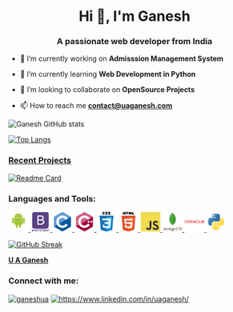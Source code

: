 <h1 align="center">Hi 👋, I'm Ganesh</h1>
<h3 align="center">A passionate web developer from India</h3>

- 🔭 I’m currently working on **Admisssion Management System**

- 🌱 I’m currently learning **Web Development in Python**

- 👯 I’m looking to collaborate on **OpenSource Projects**

- 📫 How to reach me **contact@uaganesh.com**


<!---
uaganesh/uaganesh is a ✨ special ✨ repository because its `README.md` (this file) appears on your GitHub profile.
You can click the Preview link to take a look at your changes.
--->
![Ganesh GitHub stats](https://github-readme-stats.vercel.app/api?username=uaganesh&show_icons=true&theme=dark)


[![Top Langs](https://github-readme-stats.vercel.app/api/top-langs/?username=uaganesh&layout=compact&theme=dark)](https://github.com/anuraghazra/github-readme-stats)

<h3><u>Recent Projects</u></h3>


[![Readme Card](https://github-readme-stats.vercel.app/api/pin/?username=uaganesh&repo=fastagmodel&theme=dark)](https://github.com/uaganesh/fastagmodel)




<h3 align="left">Languages and Tools:</h3>
<p align="left"> <a href="https://developer.android.com" target="_blank"> <img src="https://raw.githubusercontent.com/devicons/devicon/master/icons/android/android-original-wordmark.svg" alt="android" width="40" height="40"/> </a> <a href="https://getbootstrap.com" target="_blank"> <img src="https://raw.githubusercontent.com/devicons/devicon/master/icons/bootstrap/bootstrap-plain-wordmark.svg" alt="bootstrap" width="40" height="40"/> </a> <a href="https://www.cprogramming.com/" target="_blank"> <img src="https://raw.githubusercontent.com/devicons/devicon/master/icons/c/c-original.svg" alt="c" width="40" height="40"/> </a> <a href="https://www.w3schools.com/cpp/" target="_blank"> <img src="https://raw.githubusercontent.com/devicons/devicon/master/icons/cplusplus/cplusplus-original.svg" alt="cplusplus" width="40" height="40"/> </a> <a href="https://www.w3schools.com/css/" target="_blank"> <img src="https://raw.githubusercontent.com/devicons/devicon/master/icons/css3/css3-original-wordmark.svg" alt="css3" width="40" height="40"/> </a> <a href="https://www.w3.org/html/" target="_blank"> <img src="https://raw.githubusercontent.com/devicons/devicon/master/icons/html5/html5-original-wordmark.svg" alt="html5" width="40" height="40"/> </a> <a href="https://developer.mozilla.org/en-US/docs/Web/JavaScript" target="_blank"> <img src="https://raw.githubusercontent.com/devicons/devicon/master/icons/javascript/javascript-original.svg" alt="javascript" width="40" height="40"/> </a> <a href="https://www.mongodb.com/" target="_blank"> <img src="https://raw.githubusercontent.com/devicons/devicon/master/icons/mongodb/mongodb-original-wordmark.svg" alt="mongodb" width="40" height="40"/> </a> <a href="https://www.oracle.com/" target="_blank"> <img src="https://raw.githubusercontent.com/devicons/devicon/master/icons/oracle/oracle-original.svg" alt="oracle" width="40" height="40"/> </a> <a href="https://www.python.org" target="_blank"> <img src="https://raw.githubusercontent.com/devicons/devicon/master/icons/python/python-original.svg" alt="python" width="40" height="40"/> </a> </p>

[![GitHub Streak](https://github-readme-streak-stats.herokuapp.com/?user=uaganesh&theme=dark)](https://git.io/streak-stats)

**<div class="badge-base LI-profile-badge" data-locale="en_US" data-size="medium" data-theme="dark" data-type="VERTICAL" data-vanity="uaganesh" data-version="v1"><a class="badge-base__link LI-simple-link" href="https://in.linkedin.com/in/uaganesh?trk=profile-badge">U A Ganesh</a></div>**
              



<h3 align="left">Connect with me:</h3>
<p align="left">
<a href="https://twitter.com/ganeshua" target="blank"><img align="center" src="https://raw.githubusercontent.com/rahuldkjain/github-profile-readme-generator/master/src/images/icons/Social/twitter.svg" alt="ganeshua" height="30" width="40" /></a>
<a href="https://linkedin.com/in/https://www.linkedin.com/in/uaganesh/" target="blank"><img align="center" src="https://raw.githubusercontent.com/rahuldkjain/github-profile-readme-generator/master/src/images/icons/Social/linked-in-alt.svg" alt="https://www.linkedin.com/in/uaganesh/" height="30" width="40" /></a>
</p>







